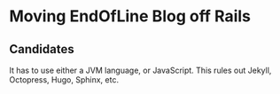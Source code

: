 Moving EndOfLine Blog off Rails
===============================

Candidates
----------

It has to use either a JVM language, or JavaScript.
This rules out Jekyll, Octopress, Hugo, Sphinx, etc.
